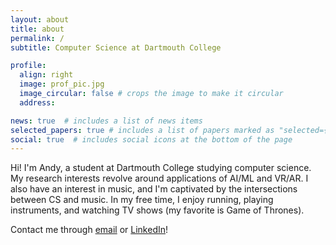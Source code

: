 ```yaml
---
layout: about
title: about
permalink: /
subtitle: Computer Science at Dartmouth College

profile:
  align: right
  image: prof_pic.jpg
  image_circular: false # crops the image to make it circular
  address: 

news: true  # includes a list of news items
selected_papers: true # includes a list of papers marked as "selected={true}"
social: true  # includes social icons at the bottom of the page
---
```


Hi! I'm Andy, a student at Dartmouth College studying computer science. My research interests revolve around applications of AI/ML and VR/AR. I also have an interest in music, and I'm captivated by the intersections between CS and music. In my free time, I enjoy running, playing instruments, and watching TV shows (my favorite is Game of Thrones).

Contact me through [email](andy.xu.26@dartmouth.edu) or [LinkedIn](https://www.linkedin.com/in/andyxu/)!

